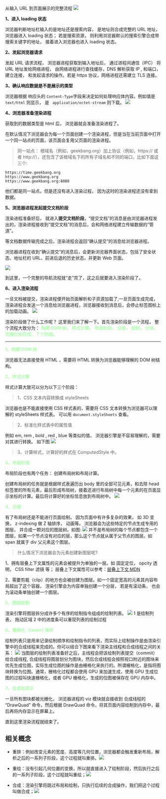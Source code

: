 从输入 URL 到页面展示的完整流程
<img src="./img/4renderTask.png" />

**1、进入 loading 状态**

浏览器判断地址栏输入的是地址还是搜索内容， 是地址则合成完整的 URL 地址，浏览器进入 loading 状态； 若是搜索资源， 则利用浏览器默认的搜索引擎合成带搜索关键字的地址， 接着进入浏览器也进入 loading 状态。

**2、发起浏览器请求**

发起 URL 请求流程， 浏览器进程获取到输入地址后， 通过进程间通信（IPC） 将 URL 地址发给网络进程， 由网络进程进行查找缓存，DNS 解析获取 IP , 和端口， 建立连接， 和发起请求的操作。若是 https 协议，网络进程还需建立 TLS 连接。

**3、确认响应数据是不是展示的类型**

浏览器根据 响应头的 `Content-Type`字段来决定如何处理响应体内容。例如值是 `text/html` 则显示， 是 ` application/octet-stream` 则下载。 <img src="./img/contenttype.png" />

**4、浏览器准备渲染进程**

获取到的数据类型是 html 后， 浏览器就会准备渲染进程了。

在默认情况下浏览器会为每一个页面创建一个渲染进程，但是当在当前页面中打开一个同一站点的页面，该页面会复用父页面的渲染进程。

> 同一站点： 根域名（例如，geekbang.org）加上协议（例如，https:// 或者 http://），还包含了该根域名下的所有子域名和不同的端口，比如下面这三个:

```
https://time.geekbang.org
https://www.geekbang.org
https://www.geekbang.org:8080
```

他们都是同一站点。但是还没有进入渲染过程， 因为这时的渲染进程还没有拿到数据。

**5、浏览器进程发起提交文档阶段**

渲染进程准备好后， 就进入<b>提交文档阶段</b>，“提交文档”的消息是由浏览器进程发出的，渲染进程接收到“提交文档”的消息后，会和网络进程建立传输数据的“管道”。

等文档数据传输完成之后，渲染进程会返回“确认提交”的消息给浏览器进程。

浏览器进程在收到“确认提交”的消息后，会更新浏览器界面状态，包括了安全状态、地址栏的 URL、前进后退的历史状态，并更新 Web 页面。

<img src="./img/pullText.png" />

到这里，一个完整的导航流程就“走”完了，这之后就要进入渲染阶段了。

**6、进入渲染流程**

一旦文档被提交，渲染进程便开始页面解析和子资源加载了,一旦页面生成完成，渲染进程会发送一个消息给浏览器进程，浏览器接收到消息后，会停止标签图标上的加载动画。 <img src="./img/pageloadingIcon.png" />

渲染阶段做了什么工作呢？ 这里我们来了解一下。首先渲染阶段是一个流程， 整个流程大致分为： <b style="color: #aaffaa">构建 DOM 树， 样式计算， 布局阶段， 分层， 绘制， 分块， 光栅化和合成， 7 个阶段。</b>

---

**<b style="color: #aaffaa">1、构建 DOM 树</b>**

浏览器无法直接使用 HTML ，需要将 HTML 转换为浏览器能够理解的 DOM 树结构。

**<b style="color: #aaffaa">2、样式计算</b>**

样式计算大致可以分为以下三个阶段：

> 1、CSS 文本内容转换成 styleSheets

浏览器也是不能直接使用 CSS 样式表的，需要将 CSS 文本转换为浏览器可以理解的 styleSheets 样式表。 可以用 `document.styleSheets` 查看。

> 2、标准化样式表中的属性值

例如 em, rem , bold , red , blue 等类似的值， 浏览器引擎是不容易理解的，需要对其进行转换。 如下图 <img src="./img/transformCssVal.png" />

> 3、计算样式，计算好的样式在 ComputedStyle 中。

**<b style="color: #aaffaa"/>3、布局阶段</b>**

布局阶段也有两个任务： 创建布局树和布局计算。

创建布局树的任务就是根据样式表遍历出 body 里的全部可见元素，和去除 head 标签里的所有元素，最后形成布局树，接着还进行布局树中每一个元素的在页面显示坐标的计算。最后将计算好的坐标信息放到布局树中。
<img src="./img/4bujutree.png" />

**<b style="color: #aaffaa">4、分层</b>**

有了布局树还是不能进行页面绘制， 因为页面中有许多复杂的效果， 如 3D 变换， z-indexing 做 Z 轴排序， 动画等。 浏览器会为这些特定的节点生成专用的图层， 并合成一颗对应的图层树。如图: <img src="./img/layerTree.png" />
并不是布局树的每个节点都包含一个图层，如果一个节点没有对应的层，那么这个节点就从属于父节点的图层。如 span 就属于 div 父元素这个图层。

> 什么情况下浏览器会为元素创建新图层呢?

1、拥有层叠上下文属性的元素会被提升为单独的一层。如 固定定位， opcity 透明， CSS filter 滤镜 等； 层叠上下文属性可以参考：[层叠上下文 MDN](https://developer.mozilla.org/zh-CN/docs/Web/CSS/CSS_Positioning/Understanding_z_index/The_stacking_context)

2、需要剪裁（clip）的地方也会被创建为图层。如一个固定宽高的元素其内容布局超出了这个容器， 渲染引擎会为内容单独创建一个分层， 若是有滚动条， 也会为滚动条单独创建一个图层。

**<b style="color: #aaffaa">5、图层绘制</b>**

渲染引擎将图层拆分成许多个有序的绘制指令组成的绘制列表。
<img src="./img/printList.png" />
1 是绘制列表， 拖动区域 2 中的进度条可以重现列表的绘制过程

**<b style="color: #aaffaa">6、栅格化（raster) 操作</b>**

绘制列表只是用来记录绘制顺序和绘制指令的列表，而实际上绘制操作是由渲染引擎中的合成线程来完成的。你可以结合下图来看下渲染主线程和合成线程之间的关系：
<img src="./img/raster.png" />
当图层的绘制列表准备好之后，主线程会把该绘制列表提交（commit）给合成线程, 合成线程将图层划分为图块，然后合成线程会按照视口附近的图块来优先生成位图，实际生成位图的操作是由栅格化来执行的。所谓栅格化，是指将图块转换为位图。通常，栅格化过程都会使用 GPU 来加速生成，使用 GPU 生成位图的过程叫快速栅格化，或者 GPU 栅格化，生成的位图被保存在 GPU 内存中。

**<b style="color: #aaffaa">7、合成和显示</b>**

一旦所有图块都被光栅化， 浏览器进程的 viz 模块就会接收到 合成线程的 “DrawQuad” 命令，然后根据 DrawQuad 命令，将其页面内容绘制到内存中，最后再将内存显示在屏幕上。

直到这里渲染流程就结束了。

## 相关概念

- 重排：例如改变元素的宽度、高度等几何位置，浏览器都会触发重新布局，解析之后的一系列子阶段，这个过程就叫重排。<img src="./img/4relay.png" />

- 重绘：没有引起几何位置的变换，所以就直接进入了绘制阶段，然后执行之后的一系列子阶段，这个过程就叫重绘；<img src="./img/4repaint.png" />

* 合成：渲染引擎将跳过布局和绘制，只执行后续的合成操作，我们把这个过程叫做合成；<img src="./img/4mixin.png" />

